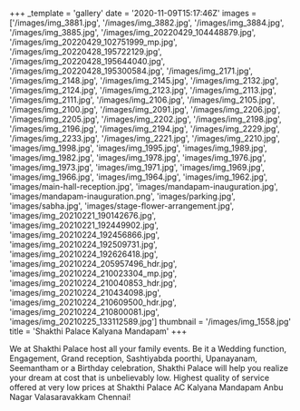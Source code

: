 +++
_template = 'gallery'
date = '2020-11-09T15:17:46Z'
images = ['/images/img_3881.jpg', '/images/img_3882.jpg', '/images/img_3884.jpg', '/images/img_3885.jpg', '/images/img_20220429_104448879.jpg', '/images/img_20220429_102751999_mp.jpg', '/images/img_20220428_195722129.jpg', '/images/img_20220428_195644040.jpg', '/images/img_20220428_195300584.jpg', '/images/img_2171.jpg', '/images/img_2148.jpg', '/images/img_2145.jpg', '/images/img_2132.jpg', '/images/img_2124.jpg', '/images/img_2123.jpg', '/images/img_2113.jpg', '/images/img_2111.jpg', '/images/img_2106.jpg', '/images/img_2105.jpg', '/images/img_2100.jpg', '/images/img_2091.jpg', '/images/img_2206.jpg', '/images/img_2205.jpg', '/images/img_2202.jpg', '/images/img_2198.jpg', '/images/img_2196.jpg', '/images/img_2194.jpg', '/images/img_2229.jpg', '/images/img_2233.jpg', '/images/img_2221.jpg', '/images/img_2210.jpg', 'images/img_1998.jpg', 'images/img_1995.jpg', 'images/img_1989.jpg', 'images/img_1982.jpg', 'images/img_1978.jpg', 'images/img_1976.jpg', 'images/img_1973.jpg', 'images/img_1971.jpg', 'images/img_1969.jpg', 'images/img_1966.jpg', 'images/img_1964.jpg', 'images/img_1962.jpg', 'images/main-hall-reception.jpg', 'images/mandapam-inauguration.jpg', 'images/mandapam-inauguration.png', 'images/parking.jpg', 'images/sabha.jpg', 'images/stage-flower-arrangement.jpg', 'images/img_20210221_190142676.jpg', 'images/img_20210221_192449902.jpg', 'images/img_20210224_192456866.jpg', 'images/img_20210224_192509731.jpg', 'images/img_20210224_192626418.jpg', 'images/img_20210224_205957496_hdr.jpg', 'images/img_20210224_210023304_mp.jpg', 'images/img_20210224_210040853_hdr.jpg', 'images/img_20210224_210434098.jpg', 'images/img_20210224_210609500_hdr.jpg', 'images/img_20210224_210800081.jpg', 'images/img_20210225_133112589.jpg']
thumbnail = '/images/img_1558.jpg'
title = 'Shakthi Palace Kalyana Mandapam'
+++

We at Shakthi Palace host all your family events. Be it a Wedding function, Engagement, Grand reception, Sashtiyabda poorthi, Upanayanam, Seemantham or a Birthday celebration, Shakthi Palace will help you realize your dream at cost that is unbelievably low. Highest quality of service offered at very low prices at Shakthi Palace AC Kalyana Mandapam Anbu Nagar Valasaravakkam Chennai!
